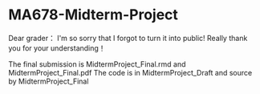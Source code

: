 # MA678-Midterm-Project

Dear grader： I'm so sorry that I forgot to turn it into public! 
              Really thank you for your understanding！
              
The final submission is MidtermProject_Final.rmd and  MidtermProject_Final.pdf
The code is in MidtermProject_Draft and source by MidtermProject_Final
